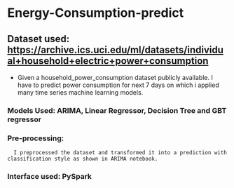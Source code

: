 # Energy-Consumption-predict

## Dataset used: https://archive.ics.uci.edu/ml/datasets/individual+household+electric+power+consumption
- Given a household_power_consumption dataset publicly available. I have to predict power consumption for next 7 days on which i applied many time series machine learning models.

### Models Used: ARIMA, Linear Regressor, Decision Tree and GBT regressor

### Pre-processing: 
      I preprocessed the dataset and transformed it into a prediction with classification style as shown in ARIMA notebook. 

### Interface used: PySpark
